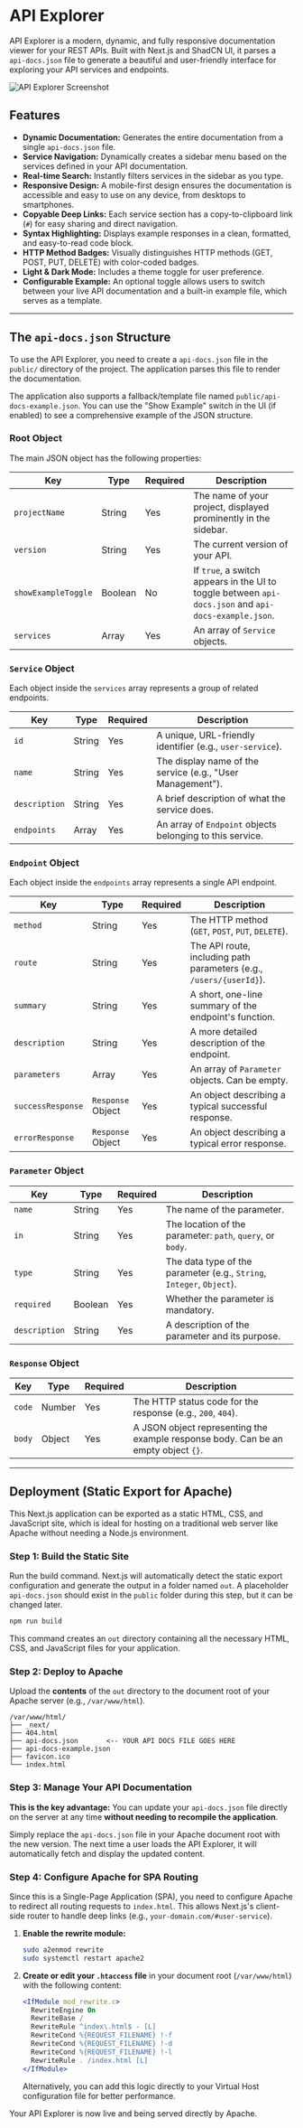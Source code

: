 # API Explorer

API Explorer is a modern, dynamic, and fully responsive documentation viewer for your REST APIs. Built with Next.js and ShadCN UI, it parses a `api-docs.json` file to generate a beautiful and user-friendly interface for exploring your API services and endpoints.

![API Explorer Screenshot](https://i.ibb.co/gMSMz6c5/chrome-Ukk-Za9i-X04.png)

## Features

- **Dynamic Documentation:** Generates the entire documentation from a single `api-docs.json` file.
- **Service Navigation:** Dynamically creates a sidebar menu based on the services defined in your API documentation.
- **Real-time Search:** Instantly filters services in the sidebar as you type.
- **Responsive Design:** A mobile-first design ensures the documentation is accessible and easy to use on any device, from desktops to smartphones.
- **Copyable Deep Links:** Each service section has a copy-to-clipboard link (`#`) for easy sharing and direct navigation.
- **Syntax Highlighting:** Displays example responses in a clean, formatted, and easy-to-read code block.
- **HTTP Method Badges:** Visually distinguishes HTTP methods (GET, POST, PUT, DELETE) with color-coded badges.
- **Light & Dark Mode:** Includes a theme toggle for user preference.
- **Configurable Example:** An optional toggle allows users to switch between your live API documentation and a built-in example file, which serves as a template.

---

## The `api-docs.json` Structure

To use the API Explorer, you need to create a `api-docs.json` file in the `public/` directory of the project. The application parses this file to render the documentation.

The application also supports a fallback/template file named `public/api-docs-example.json`. You can use the "Show Example" switch in the UI (if enabled) to see a comprehensive example of the JSON structure.

### Root Object

The main JSON object has the following properties:

| Key                 | Type    | Required | Description                                                                                    |
| ------------------- | ------- | -------- | ---------------------------------------------------------------------------------------------- |
| `projectName`       | String  | Yes      | The name of your project, displayed prominently in the sidebar.                                |
| `version`           | String  | Yes      | The current version of your API.                                                               |
| `showExampleToggle` | Boolean | No       | If `true`, a switch appears in the UI to toggle between `api-docs.json` and `api-docs-example.json`. |
| `services`          | Array   | Yes      | An array of `Service` objects.                                                                 |

### `Service` Object

Each object inside the `services` array represents a group of related endpoints.

| Key           | Type    | Required | Description                                                 |
| ------------- | ------- | -------- | ----------------------------------------------------------- |
| `id`          | String  | Yes      | A unique, URL-friendly identifier (e.g., `user-service`).   |
| `name`        | String  | Yes      | The display name of the service (e.g., "User Management").  |
| `description` | String  | Yes      | A brief description of what the service does.               |
| `endpoints`   | Array   | Yes      | An array of `Endpoint` objects belonging to this service.   |

### `Endpoint` Object

Each object inside the `endpoints` array represents a single API endpoint.

| Key               | Type            | Required | Description                                                            |
| ----------------- | --------------- | -------- | ---------------------------------------------------------------------- |
| `method`          | String          | Yes      | The HTTP method (`GET`, `POST`, `PUT`, `DELETE`).                      |
| `route`           | String          | Yes      | The API route, including path parameters (e.g., `/users/{userId}`).    |
| `summary`         | String          | Yes      | A short, one-line summary of the endpoint's function.                  |
| `description`     | String          | Yes      | A more detailed description of the endpoint.                           |
| `parameters`      | Array           | Yes      | An array of `Parameter` objects. Can be empty.                         |
| `successResponse` | `Response` Object | Yes      | An object describing a typical successful response.                    |
| `errorResponse`   | `Response` Object | Yes      | An object describing a typical error response.                         |

### `Parameter` Object

| Key           | Type   | Required | Description                                                                      |
| ------------- | ------ | -------- | -------------------------------------------------------------------------------- |
| `name`        | String | Yes      | The name of the parameter.                                                       |
| `in`          | String | Yes      | The location of the parameter: `path`, `query`, or `body`.                       |
| `type`        | String | Yes      | The data type of the parameter (e.g., `String`, `Integer`, `Object`).            |
| `required`    | Boolean| Yes      | Whether the parameter is mandatory.                                              |
| `description` | String | Yes      | A description of the parameter and its purpose.                                  |

### `Response` Object

| Key    | Type   | Required | Description                                                                      |
| ------ | ------ | -------- | -------------------------------------------------------------------------------- |
| `code` | Number | Yes      | The HTTP status code for the response (e.g., `200`, `404`).                      |
| `body` | Object | Yes      | A JSON object representing the example response body. Can be an empty object `{}`. |

---

## Deployment (Static Export for Apache)

This Next.js application can be exported as a static HTML, CSS, and JavaScript site, which is ideal for hosting on a traditional web server like Apache without needing a Node.js environment.

### Step 1: Build the Static Site

Run the build command. Next.js will automatically detect the static export configuration and generate the output in a folder named `out`. A placeholder `api-docs.json` should exist in the `public` folder during this step, but it can be changed later.

```bash
npm run build
```

This command creates an `out` directory containing all the necessary HTML, CSS, and JavaScript files for your application.

### Step 2: Deploy to Apache

Upload the **contents** of the `out` directory to the document root of your Apache server (e.g., `/var/www/html`).

```
/var/www/html/
├── _next/
├── 404.html
├── api-docs.json       <-- YOUR API DOCS FILE GOES HERE
├── api-docs-example.json
├── favicon.ico
└── index.html
```

### Step 3: Manage Your API Documentation

**This is the key advantage:** You can update your `api-docs.json` file directly on the server at any time **without needing to recompile the application**.

Simply replace the `api-docs.json` file in your Apache document root with the new version. The next time a user loads the API Explorer, it will automatically fetch and display the updated content.

### Step 4: Configure Apache for SPA Routing

Since this is a Single-Page Application (SPA), you need to configure Apache to redirect all routing requests to `index.html`. This allows Next.js's client-side router to handle deep links (e.g., `your-domain.com/#user-service`).

1.  **Enable the rewrite module:**
    ```bash
    sudo a2enmod rewrite
    sudo systemctl restart apache2
    ```

2.  **Create or edit your `.htaccess` file** in your document root (`/var/www/html`) with the following content:

    ```apache
    <IfModule mod_rewrite.c>
      RewriteEngine On
      RewriteBase /
      RewriteRule ^index\.html$ - [L]
      RewriteCond %{REQUEST_FILENAME} !-f
      RewriteCond %{REQUEST_FILENAME} !-d
      RewriteCond %{REQUEST_FILENAME} !-l
      RewriteRule . /index.html [L]
    </IfModule>
    ```
    
    Alternatively, you can add this logic directly to your Virtual Host configuration file for better performance.

Your API Explorer is now live and being served directly by Apache.
